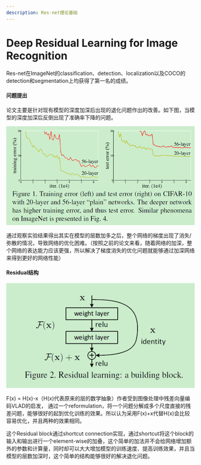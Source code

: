 ```yaml
---
description: Res-net理论基础
---
```


# Deep Residual Learning for Image Recognition

Res-net在ImageNet的classification、detection、localization以及COCO的detection和segmentation上均获得了第一名的成绩。

#### 问题提出

论文主要是针对现有模型的深度加深后出现的退化问题作出的改善。如下图，当模型的深度加深后反倒出现了准确率下降的问题。

![](../.gitbook/assets/image%20%289%29.png)

通过观察实验结果得出其实在模型的层数加多之后，整个网络的梯度出现了消失/弥散的情况，导致网络的优化困难。（按照之前的论文来看，随着网络的加深，整个网络的表达能力应该更强，所以解决了梯度消失的优化问题就能够通过加深网络来得到更好的网络性能）

#### Residual结构

![](../.gitbook/assets/image%20%2814%29.png)

F\(x\) = H\(x\)-x（H\(x\)代表原来的层的数学抽象）作者受到图像处理中残差向量编码VLAD的启发， 通过一个reformulation，将一个问题分解成多个尺度直接的残差问题，能够很好的起到优化训练的效果。所以认为采用F\(x\)+x代替H\(x\)会比较容易优化，并且两种的效果相同。

这个Residual block通过shortcut connection实现，通过shortcut将这个block的输入和输出进行一个element-wise的加叠，这个简单的加法并不会给网络增加额外的参数和计算量，同时却可以大大增加模型的训练速度、提高训练效果，并且当模型的层数加深时，这个简单的结构能够很好的解决退化问题。


